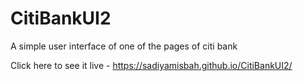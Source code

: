 # CitiBankUI2
A simple user interface of one of the pages of citi bank

Click here to see it live - https://sadiyamisbah.github.io/CitiBankUI2/
